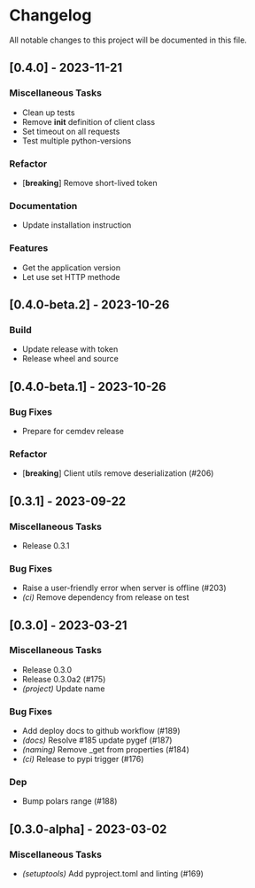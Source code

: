 # Changelog

All notable changes to this project will be documented in this file.

## [0.4.0] - 2023-11-21

### Miscellaneous Tasks

- Clean up tests
- Remove __init__ definition of client class
- Set timeout on all requests
- Test multiple python-versions

### Refactor

- [**breaking**] Remove short-lived token

### Documentation

- Update installation instruction

### Features

- Get the application version
- Let use set HTTP methode

## [0.4.0-beta.2] - 2023-10-26

### Build

- Update release with token
- Release wheel and source

## [0.4.0-beta.1] - 2023-10-26

### Bug Fixes

- Prepare for cemdev release

### Refactor

- [**breaking**] Client utils remove deserialization (#206)

## [0.3.1] - 2023-09-22

### Miscellaneous Tasks

- Release 0.3.1

### Bug Fixes

- Raise a user-friendly error when server is offline (#203)
- *(ci)* Remove dependency from release on test

## [0.3.0] - 2023-03-21

### Miscellaneous Tasks

- Release 0.3.0
- Release 0.3.0a2 (#175)
- *(project)* Update name

### Bug Fixes

- Add deploy docs to github workflow (#189)
- *(docs)* Resolve #185 update pygef (#187)
- *(naming)* Remove _get from properties (#184)
- *(ci)* Release to pypi trigger (#176)

### Dep

- Bump polars range (#188)

## [0.3.0-alpha] - 2023-03-02

### Miscellaneous Tasks

- *(setuptools)* Add pyproject.toml and linting (#169)

<!-- CEMS BV. -->
